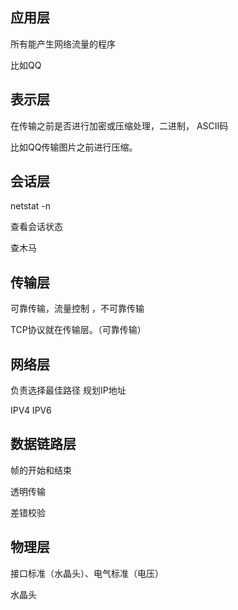 


## 应用层
所有能产生网络流量的程序

比如QQ

## 表示层

在传输之前是否进行加密或压缩处理，二进制， ASCII码


比如QQ传输图片之前进行压缩。

## 会话层

netstat -n

查看会话状态

查木马


## 传输层

可靠传输，流量控制 ，不可靠传输

TCP协议就在传输层。（可靠传输）

## 网络层
负责选择最佳路径 规划IP地址

IPV4 IPV6



## 数据链路层
帧的开始和结束

透明传输 

差错校验



## 物理层

接口标准（水晶头）、电气标准（电压）

水晶头








